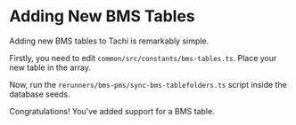 # Adding New BMS Tables

Adding new BMS tables to Tachi is remarkably simple.

Firstly, you need to edit `common/src/constants/bms-tables.ts`. Place your new table in the array.

Now, run the `rerunners/bms-pms/sync-bms-tablefolders.ts` script inside the database seeds.

Congratulations! You've added support for a BMS table.

